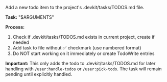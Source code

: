 Add a new todo item to the project's .devkit/tasks/TODOS.md file.

**Task:** "$ARGUMENTS"

**Process:**
1. Check if .devkit/tasks/TODOS.md exists in current project, create if needed
2. Add task to file without ✅ checkmark (use numbered format)
3. Do NOT start working on it immediately or create TodoWrite entries

**Important:** This only adds the todo to .devkit/tasks/TODOS.md for later handling with `/user:handle-todos` or `/user:pick-todo`. The task will remain pending until explicitly handled.